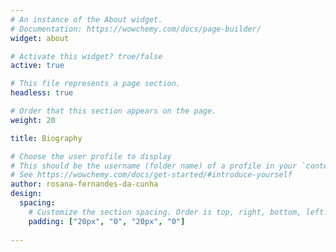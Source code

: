 ```yaml
---
# An instance of the About widget.
# Documentation: https://wowchemy.com/docs/page-builder/
widget: about

# Activate this widget? true/false
active: true

# This file represents a page section.
headless: true

# Order that this section appears on the page.
weight: 20

title: Biography

# Choose the user profile to display
# This should be the username (folder name) of a profile in your `content/authors/` folder.
# See https://wowchemy.com/docs/get-started/#introduce-yourself
author: rosana-fernandes-da-cunha
design:
  spacing:
    # Customize the section spacing. Order is top, right, bottom, left.
    padding: ["20px", "0", "20px", "0"]
  
---
```

